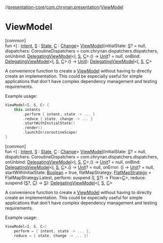 //[presentation-core](../../index.md)/[com.chrynan.presentation](index.md)/[ViewModel](-view-model.md)

# ViewModel

[common]\
fun &lt;[I](-view-model.md) : [Intent](-intent/index.md), [S](-view-model.md) : [State](-state/index.md), [C](-view-model.md) : [Change](-change/index.md)&gt; [ViewModel](-view-model.md)(initialState: [S](-view-model.md)? = null, dispatchers: CoroutineDispatchers = com.chrynan.dispatchers.dispatchers, onUnbind: [DelegatingViewModel](-delegating-view-model/index.md)&lt;[I](-view-model.md), [S](-view-model.md), [C](-view-model.md)&gt;.() -&gt; [Unit](https://kotlinlang.org/api/latest/jvm/stdlib/kotlin/-unit/index.html)? = null, onBind: [DelegatingViewModel](-delegating-view-model/index.md)&lt;[I](-view-model.md), [S](-view-model.md), [C](-view-model.md)&gt;.() -&gt; [Unit](https://kotlinlang.org/api/latest/jvm/stdlib/kotlin/-unit/index.html)): [DelegatingViewModel](-delegating-view-model/index.md)&lt;[I](-view-model.md), [S](-view-model.md), [C](-view-model.md)&gt;

A convenience function to create a [ViewModel](-view-model/index.md) without having to directly create an implementation. This could be especially useful for simple applications that don't have complex dependency management and testing requirements.

Example usage:

```kotlin
ViewModel<I, S, C> {
    this.intents
        .perform { intent, state -> ... }
        .reduce { state, change -> ... }
        .startWithInitialState()
        .render()
        .launchIn(coroutineScope)
}
```

[common]\
fun &lt;[I](-view-model.md) : [Intent](-intent/index.md), [S](-view-model.md) : [State](-state/index.md), [C](-view-model.md) : [Change](-change/index.md)&gt; [ViewModel](-view-model.md)(initialState: [S](-view-model.md)? = null, dispatchers: CoroutineDispatchers = com.chrynan.dispatchers.dispatchers, onUnbind: [DelegatingViewModel](-delegating-view-model/index.md)&lt;[I](-view-model.md), [S](-view-model.md), [C](-view-model.md)&gt;.() -&gt; [Unit](https://kotlinlang.org/api/latest/jvm/stdlib/kotlin/-unit/index.html)? = null, onBind: [DelegatingViewModel](-delegating-view-model/index.md)&lt;[I](-view-model.md), [S](-view-model.md), [C](-view-model.md)&gt;.() -&gt; [Unit](https://kotlinlang.org/api/latest/jvm/stdlib/kotlin/-unit/index.html)? = null, onError: () -&gt; [Unit](https://kotlinlang.org/api/latest/jvm/stdlib/kotlin/-unit/index.html)? = null, startWithInitialState: [Boolean](https://kotlinlang.org/api/latest/jvm/stdlib/kotlin/-boolean/index.html) = true, flatMapStrategy: [FlatMapStrategy](-flat-map-strategy/index.md) = FlatMapStrategy.Latest, perform: suspend ([I](-view-model.md), [S](-view-model.md)?) -&gt; Flow&lt;[C](-view-model.md)&gt;, reduce: suspend ([S](-view-model.md)?, [C](-view-model.md)) -&gt; [S](-view-model.md)): [DelegatingViewModel](-delegating-view-model/index.md)&lt;[I](-view-model.md), [S](-view-model.md), [C](-view-model.md)&gt;

A convenience function to create a [ViewModel](-view-model/index.md) without having to directly create an implementation. This could be especially useful for simple applications that don't have complex dependency management and testing requirements.

Example usage:

```kotlin
ViewModel<I, S, C>(
    perform = { intent, state -> ... },
    reduce = { state, change -> ... })
```
